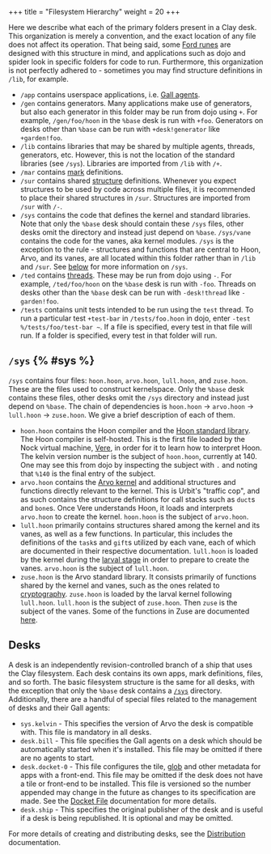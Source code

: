 +++
title = "Filesystem Hierarchy"
weight = 20
+++

Here we describe what each of the primary folders present in a Clay desk. This
organization is merely a convention, and the exact location of any file does not
affect its operation. That being said, some [Ford runes](/reference/arvo/ford/ford)
are designed with this structure in mind, and applications such as dojo and
spider look in specific folders for code to run. Furthermore, this organization
is not perfectly adhered to - sometimes you may find structure definitions in
`/lib`, for example.

- `/app` contains userspace applications, i.e. [Gall
  agents](/reference/arvo/gall/gall).
- `/gen` contains generators. Many applications make use of generators, but also
  each generator in this folder may be run from dojo using `+`. For example,
  `/gen/foo/hoon` in the `%base` desk is run with `+foo`. Generators on desks
  other than `%base` can be run with `+desk!generator` like `+garden!foo`.
- `/lib` contains libraries that may be shared by multiple agents, threads,
  generators, etc. However, this is not the location of the standard libraries
  (see `/sys`). Libraries are imported from `/lib` with `/+`.
- `/mar` contains [mark](/reference/arvo/clay/marks/marks) definitions.
- `/sur` contains shared [structure](/reference/hoon/rune/) definitions.
  Whenever you expect structures to be used by code across multiple files, it is
  recommended to place their shared structures in `/sur`. Structures are
  imported from `/sur` with `/-`.
- `/sys` contains the code that defines the kernel and standard libraries. Note
  that only the `%base` desk should contain these `/sys` files, other desks
  omit the directory and instead just depend on `%base`. `/sys/vane` contains
  the code for the vanes, aka kernel modules. `/sys` is the exception to the
  rule - structures and functions that are central to Hoon, Arvo, and its vanes,
  are all located within this folder rather than in `/lib` and `/sur`. See
  [below](#sys) for more information on `/sys`.
- `/ted` contains [threads](reference/arvo/threads/overview). These may be run
  from dojo using `-`. For example, `/ted/foo/hoon` on the `%base` desk is run
  with `-foo`. Threads on desks other than the `%base` desk can be run with
  `-desk!thread` like `-garden!foo`.
- `/tests` contains unit tests intended to be run using the `test` thread. To
  run a particular test `+test-bar` in `/tests/foo.hoon` in dojo, enter `-test %/tests/foo/test-bar ~`. If a file is specified, every test in that file will
  run. If a folder is specified, every test in that folder will run.

## `/sys` {% #sys %}

`/sys` contains four files: `hoon.hoon`, `arvo.hoon`, `lull.hoon`, and
`zuse.hoon`. These are the files used to construct kernelspace. Only the `%base`
desk contains these files, other desks omit the `/sys` directory and instead
just depend on `%base`. The chain of dependencies is `hoon.hoon` -> `arvo.hoon`
-> `lull.hoon` -> `zuse.hoon`. We give a brief description of each of them.

- `hoon.hoon` contains the Hoon compiler and the [Hoon standard
  library](/reference/hoon/stdlib/table-of-contents). The Hoon
  compiler is self-hosted. This is the first file loaded by the Nock virtual
  machine, [Vere](/reference/runtime/runtime), in order for it to learn how to
  interpret Hoon. The kelvin version number is the subject of `hoon.hoon`,
  currently at 140. One may see this from dojo by inspecting the subject with
  `.` and noting that `%140` is the final entry of the subject.
- `arvo.hoon` contains the [Arvo kernel](/reference/arvo/overview) and
  additional structures and functions directly relevant to the kernel. This is
  Urbit's "traffic cop", and as such contains the structure definitions for
  call stacks such as `duct`s and `bone`s. Once Vere understands Hoon, it loads
  and interprets `arvo.hoon` to create the kernel. `hoon.hoon` is the subject
  of `arvo.hoon`.
- `lull.hoon` primarily contains structures shared among the kernel and its
  vanes, as well as a few functions. In particular, this includes the
  definitions of the `task`s and `gift`s utilized by each vane, each of which
  are documented in their respective documentation. `lull.hoon` is loaded by the
  kernel during the [larval stage](/reference/arvo/overview#larval-stage-core) in
  order to prepare to create the vanes. `arvo.hoon` is the subject of
  `lull.hoon`.
- `zuse.hoon` is the Arvo standard library. It consists primarily of functions
  shared by the kernel and vanes, such as the ones related to
  [cryptography](/reference/arvo/reference/cryptography). `zuse.hoon` is loaded by
  the larval kernel following `lull.hoon`. `lull.hoon` is the subject of
  `zuse.hoon`. Then `zuse` is the subject of the vanes. Some of the functions in
  Zuse are documented [here](/reference/hoon/zuse/table-of-contents).

## Desks

A desk is an independently revision-controlled branch of a ship that uses the
Clay filesystem. Each desk contains its own apps, mark definitions, files, and
so forth. The basic filesystem structure is the same for all desks, with the
exception that only the `%base` desk contains a [`/sys`](#sys) directory.
Additionally, there are a handful of special files related to the management of
desks and their Gall agents:

- `sys.kelvin` - This specifies the version of Arvo the desk is compatible with.
  This file is mandatory in all desks.
- `desk.bill` - This file specifies the Gall agents on a desk which should be
  automatically started when it's installed. This file may be omitted if there
  are no agents to start.
- `desk.docket-0` - This file configures the tile,
  [glob](/reference/additional/dist/glob) and other metadata for apps with a
  front-end. This file may be omitted if the desk does not have a tile or
  front-end to be installed. This file is versioned so the number appended may
  change in the future as changes to its specification are made. See the [Docket
  File](/guides/additional/dist/docket) documentation for more details.
- `desk.ship` - This specifies the original publisher of the desk and is useful
  if a desk is being republished. It is optional and may be omitted.

For more details of creating and distributing desks, see the
[Distribution](/guides/additional/dist/dist) documentation.

